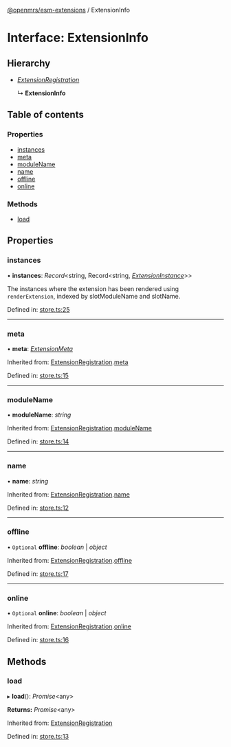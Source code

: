 [@openmrs/esm-extensions](../API.md) / ExtensionInfo

# Interface: ExtensionInfo

## Hierarchy

* [*ExtensionRegistration*](extensionregistration.md)

  ↳ **ExtensionInfo**

## Table of contents

### Properties

- [instances](extensioninfo.md#instances)
- [meta](extensioninfo.md#meta)
- [moduleName](extensioninfo.md#modulename)
- [name](extensioninfo.md#name)
- [offline](extensioninfo.md#offline)
- [online](extensioninfo.md#online)

### Methods

- [load](extensioninfo.md#load)

## Properties

### instances

• **instances**: *Record*<string, Record<string, [*ExtensionInstance*](extensioninstance.md)\>\>

The instances where the extension has been rendered using `renderExtension`,
indexed by slotModuleName and slotName.

Defined in: [store.ts:25](https://github.com/openmrs/openmrs-esm-core/blob/master/packages/esm-extensions/src/store.ts#L25)

___

### meta

• **meta**: [*ExtensionMeta*](extensionmeta.md)

Inherited from: [ExtensionRegistration](extensionregistration.md).[meta](extensionregistration.md#meta)

Defined in: [store.ts:15](https://github.com/openmrs/openmrs-esm-core/blob/master/packages/esm-extensions/src/store.ts#L15)

___

### moduleName

• **moduleName**: *string*

Inherited from: [ExtensionRegistration](extensionregistration.md).[moduleName](extensionregistration.md#modulename)

Defined in: [store.ts:14](https://github.com/openmrs/openmrs-esm-core/blob/master/packages/esm-extensions/src/store.ts#L14)

___

### name

• **name**: *string*

Inherited from: [ExtensionRegistration](extensionregistration.md).[name](extensionregistration.md#name)

Defined in: [store.ts:12](https://github.com/openmrs/openmrs-esm-core/blob/master/packages/esm-extensions/src/store.ts#L12)

___

### offline

• `Optional` **offline**: *boolean* \| *object*

Inherited from: [ExtensionRegistration](extensionregistration.md).[offline](extensionregistration.md#offline)

Defined in: [store.ts:17](https://github.com/openmrs/openmrs-esm-core/blob/master/packages/esm-extensions/src/store.ts#L17)

___

### online

• `Optional` **online**: *boolean* \| *object*

Inherited from: [ExtensionRegistration](extensionregistration.md).[online](extensionregistration.md#online)

Defined in: [store.ts:16](https://github.com/openmrs/openmrs-esm-core/blob/master/packages/esm-extensions/src/store.ts#L16)

## Methods

### load

▸ **load**(): *Promise*<any\>

**Returns:** *Promise*<any\>

Inherited from: [ExtensionRegistration](extensionregistration.md)

Defined in: [store.ts:13](https://github.com/openmrs/openmrs-esm-core/blob/master/packages/esm-extensions/src/store.ts#L13)
